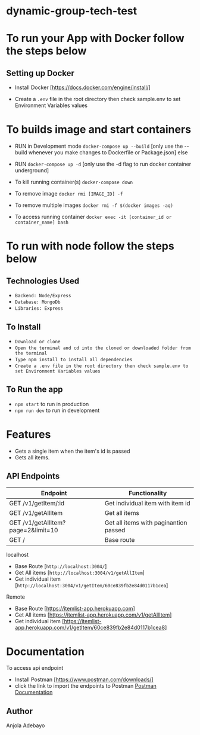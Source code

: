 # dynamic-group-tech-test

# To run your App with Docker follow the steps below
## Setting up Docker

- Install Docker [https://docs.docker.com/engine/install/]

- Create a `.env` file in the root directory then check sample.env to set Environment Variables values

# To builds image and start containers

- RUN in Development mode `docker-compose up --build` [only use the --build whenever you make changes to Dockerfile or Package.json] else

- RUN `docker-compose up -d` [only use the -d flag to run docker container underground]

- To kill running container(s) `docker-compose down`
- To remove image `docker rmi [IMAGE_ID] -f`
- To remove multiple images `docker rmi -f $(docker images -aq)`
- To access running container `docker exec -it [container_id or container_name] bash`


# To run with node follow the steps below

## Technologies Used
* `Backend: Node/Express`
*  `Database: MongoDb`
* `Libraries: Express`

## To Install
* `Download or clone`
* `Open the terminal and cd into the cloned or downloaded folder from the terminal`
* `Type npm install to install all dependencies`
* `Create a .env file in the root directory then check sample.env to set Environment Variables values`

## To Run the app
* `npm start` to run in production
* `npm run dev` to run in development


# Features

- Gets a single item when the item's id is passed
- Gets all items.

## API Endpoints  

| Endpoint                                           | Functionality                        |
| -------------------------------------------------  | -----------------------------------  |
| GET /v1/getItem/:id                                | Get individual item with item id     |
| GET /v1/getAllItem                                 | Get all items                        |
| GET /v1/getAllItem?page=2&limit=10                 | Get all items with paginantion passed|
| GET /                                              | Base route

localhost
* Base Route [`http://localhost:3004/`]
* Get All items [`http://localhost:3004/v1/getAllItem`]
* Get individual item  [`http://localhost:3004/v1/getItem/60ce839fb2e84d0117b1cea`]

Remote
* Base Route [https://itemlist-app.herokuapp.com]
* Get All items [https://itemlist-app.herokuapp.com/v1/getAllItem]
* Get individual item [https://itemlist-app.herokuapp.com/v1/getItem/60ce839fb2e84d0117b1cea8]

# Documentation
To access api endpoint
* Install Postman [https://www.postman.com/downloads/]
* click the link to import the endpoints to Postman
[Postman Documentation](https://documenter.getpostman.com/view/7087675/TzeZDkuc)

## Author
Anjola Adebayo